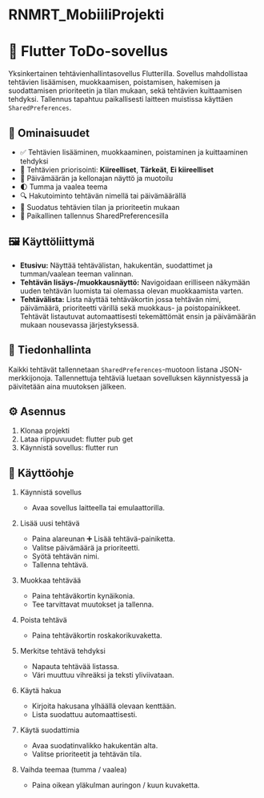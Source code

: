 # RNMRT_MobiiliProjekti
# 📝 Flutter ToDo-sovellus

Yksinkertainen tehtävienhallintasovellus Flutterilla.
Sovellus mahdollistaa tehtävien lisäämisen, muokkaamisen, poistamisen, hakemisen ja
suodattamisen prioriteetin ja tilan mukaan, sekä tehtävien kuittaamisen tehdyksi.
Tallennus tapahtuu paikallisesti laitteen muistissa käyttäen `SharedPreferences`.

## 🔧 Ominaisuudet

 - ✅ Tehtävien lisääminen, muokkaaminen, poistaminen ja kuittaaminen tehdyksi
 - 🎯 Tehtävien priorisointi: **Kiireelliset**, **Tärkeät**, **Ei kiireelliset**
 - 📅 Päivämäärän ja kellonajan näyttö ja muotoilu
 - 🌓 Tumma ja vaalea teema
 - 🔍 Hakutoiminto tehtävän nimellä tai päivämäärällä
 - 🧮 Suodatus tehtävien tilan ja prioriteetin mukaan
 - 💾 Paikallinen tallennus SharedPreferencesilla

 ## 🖼️ Käyttöliittymä

- **Etusivu:** Näyttää tehtävälistan, hakukentän, suodattimet ja tumman/vaalean teeman valinnan.
- **Tehtävän lisäys-/muokkausnäyttö:** Navigoidaan erilliseen näkymään uuden tehtävän luomista tai olemassa olevan muokkaamista varten.
- **Tehtävälista:** Lista näyttää tehtäväkortin jossa tehtävän nimi, päivämäärä, prioriteetti värillä sekä muokkaus- ja poistopainikkeet.
                  Tehtävät listautuvat automaattisesti tekemättömät ensin ja päivämäärän mukaan nousevassa järjestyksessä.

## 🧠 Tiedonhallinta

Kaikki tehtävät tallennetaan `SharedPreferences`-muotoon listana JSON-merkkijonoja.
Tallennettuja tehtäviä luetaan sovelluksen käynnistyessä ja päivitetään aina muutoksen jälkeen.

## ⚙️ Asennus

1. Klonaa projekti
2. Lataa riippuvuudet:
   flutter pub get
3. Käynnistä sovellus:
   flutter run

## 🧭 Käyttöohje

1. Käynnistä sovellus
    - Avaa sovellus laitteella tai emulaattorilla.

2. Lisää uusi tehtävä
    - Paina alareunan ➕ Lisää tehtävä-painiketta.
    - Valitse päivämäärä ja prioriteetti.
    - Syötä tehtävän nimi.
    - Tallenna tehtävä.

3. Muokkaa tehtävää
    - Paina tehtäväkortin kynäikonia.
    - Tee tarvittavat muutokset ja tallenna.

4. Poista tehtävä
    - Paina tehtäväkortin roskakorikuvaketta.

5. Merkitse tehtävä tehdyksi
    - Napauta tehtävää listassa.
    - Väri muuttuu vihreäksi ja teksti yliviivataan.

6. Käytä hakua
    - Kirjoita hakusana ylhäällä olevaan kenttään.
    - Lista suodattuu automaattisesti.

7. Käytä suodattimia
    - Avaa suodatinvalikko hakukentän alta.
    - Valitse prioriteetit ja tehtävän tila.

8. Vaihda teemaa (tumma / vaalea)
    - Paina oikean yläkulman auringon / kuun kuvaketta.







